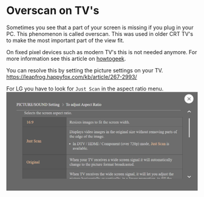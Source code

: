 # Overscan on TV's
Sometimes you see that a part of your screen is missing if you plug in your PC. This phenomenon is called
overscan. This was used in older CRT TV's to make the most important part of the view fit. 

On fixed pixel devices such as modern TV's this is not needed anymore. For more information see this article
on [howtogeek](https://www.howtogeek.com/252193/hdtv-overscan-what-it-is-and-why-you-should-probably-turn-it-off/).

You can resolve this by setting the picture settings on your TV. https://leapfrog.happyfox.com/kb/article/267-2993/

For LG you have to look for `Just Scan` in the aspect ratio menu.
![Overscan LG](img/overscan_LG.png)